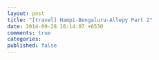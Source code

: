```yaml
---
layout: post
title: "[travel] Hampi-Bengaluru-Allepy Part 2"
date: 2014-09-28 16:14:07 +0530
comments: true
categories: 
published: false
---
```

